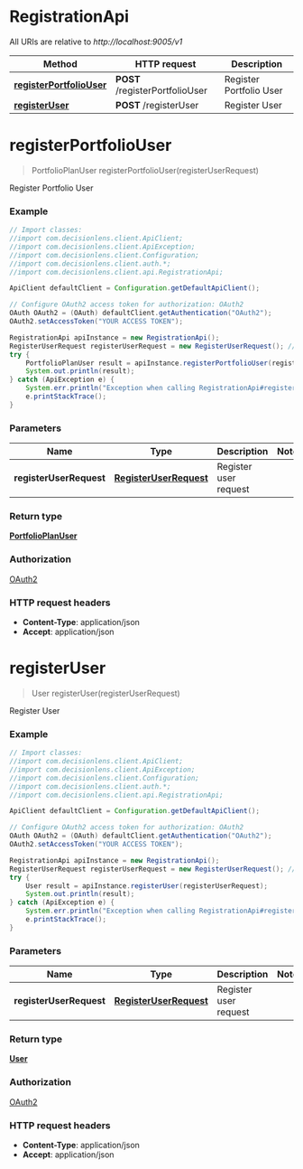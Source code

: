 # RegistrationApi

All URIs are relative to *http://localhost:9005/v1*

Method | HTTP request | Description
------------- | ------------- | -------------
[**registerPortfolioUser**](RegistrationApi.md#registerPortfolioUser) | **POST** /registerPortfolioUser | Register Portfolio User
[**registerUser**](RegistrationApi.md#registerUser) | **POST** /registerUser | Register User


<a name="registerPortfolioUser"></a>
# **registerPortfolioUser**
> PortfolioPlanUser registerPortfolioUser(registerUserRequest)

Register Portfolio User

### Example
```java
// Import classes:
//import com.decisionlens.client.ApiClient;
//import com.decisionlens.client.ApiException;
//import com.decisionlens.client.Configuration;
//import com.decisionlens.client.auth.*;
//import com.decisionlens.client.api.RegistrationApi;

ApiClient defaultClient = Configuration.getDefaultApiClient();

// Configure OAuth2 access token for authorization: OAuth2
OAuth OAuth2 = (OAuth) defaultClient.getAuthentication("OAuth2");
OAuth2.setAccessToken("YOUR ACCESS TOKEN");

RegistrationApi apiInstance = new RegistrationApi();
RegisterUserRequest registerUserRequest = new RegisterUserRequest(); // RegisterUserRequest | Register user request
try {
    PortfolioPlanUser result = apiInstance.registerPortfolioUser(registerUserRequest);
    System.out.println(result);
} catch (ApiException e) {
    System.err.println("Exception when calling RegistrationApi#registerPortfolioUser");
    e.printStackTrace();
}
```

### Parameters

Name | Type | Description  | Notes
------------- | ------------- | ------------- | -------------
 **registerUserRequest** | [**RegisterUserRequest**](RegisterUserRequest.md)| Register user request |

### Return type

[**PortfolioPlanUser**](PortfolioPlanUser.md)

### Authorization

[OAuth2](../README.md#OAuth2)

### HTTP request headers

 - **Content-Type**: application/json
 - **Accept**: application/json

<a name="registerUser"></a>
# **registerUser**
> User registerUser(registerUserRequest)

Register User

### Example
```java
// Import classes:
//import com.decisionlens.client.ApiClient;
//import com.decisionlens.client.ApiException;
//import com.decisionlens.client.Configuration;
//import com.decisionlens.client.auth.*;
//import com.decisionlens.client.api.RegistrationApi;

ApiClient defaultClient = Configuration.getDefaultApiClient();

// Configure OAuth2 access token for authorization: OAuth2
OAuth OAuth2 = (OAuth) defaultClient.getAuthentication("OAuth2");
OAuth2.setAccessToken("YOUR ACCESS TOKEN");

RegistrationApi apiInstance = new RegistrationApi();
RegisterUserRequest registerUserRequest = new RegisterUserRequest(); // RegisterUserRequest | Register user request
try {
    User result = apiInstance.registerUser(registerUserRequest);
    System.out.println(result);
} catch (ApiException e) {
    System.err.println("Exception when calling RegistrationApi#registerUser");
    e.printStackTrace();
}
```

### Parameters

Name | Type | Description  | Notes
------------- | ------------- | ------------- | -------------
 **registerUserRequest** | [**RegisterUserRequest**](RegisterUserRequest.md)| Register user request |

### Return type

[**User**](User.md)

### Authorization

[OAuth2](../README.md#OAuth2)

### HTTP request headers

 - **Content-Type**: application/json
 - **Accept**: application/json

